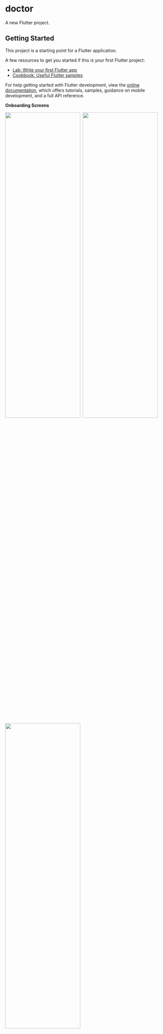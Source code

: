 # doctor

A new Flutter project.

## Getting Started

This project is a starting point for a Flutter application.

A few resources to get you started if this is your first Flutter project:

- [Lab: Write your first Flutter app](https://docs.flutter.dev/get-started/codelab)
- [Cookbook: Useful Flutter samples](https://docs.flutter.dev/cookbook)

For help getting started with Flutter development, view the
[online documentation](https://docs.flutter.dev/), which offers tutorials,
samples, guidance on mobile development, and a full API reference.

**Onboarding Screens** 

<p float="left">
  <img src="https://user-images.githubusercontent.com/83551226/223749228-72981ab1-b284-4c30-a63d-016ca5a08260.jpg" width="240" height="50%" />&nbsp;
  <img src="https://user-images.githubusercontent.com/83551226/223750670-3912e2b7-f5f5-459d-834e-c62205f156d7.jpg" width="240" height="50%" />&nbsp; 
  <img src="https://user-images.githubusercontent.com/83551226/223753616-dd1c0172-82ec-408a-94c1-a7f8399b5906.jpg" width="240" height="50%" />
</p>

**Login Screen** 

 <img src="https://user-images.githubusercontent.com/83551226/223773561-a648fa6f-8dc8-4137-95ba-82e0cb7bc152.jpg" width="250" height="50%" />
 
 **SignUp Screens** 
 
<p float="left">
  <img src="https://user-images.githubusercontent.com/83551226/223773800-38530125-8791-4968-9704-e6aba61b9c2b.jpg" width="240" height="50%" />&nbsp;
  <img src="https://user-images.githubusercontent.com/83551226/223774133-428b29c8-b892-4119-93d1-cda8470ddc10.jpg" width="240" height="50%" />&nbsp; 
  <img src="https://user-images.githubusercontent.com/83551226/223774258-240c8c13-fc49-413c-bd79-6528292994a0.jpg" width="240" height="50%" />
</p>

**Main Screens** 
 
<p float="left">
  <img src="https://user-images.githubusercontent.com/83551226/223863651-b5b00a99-b83d-4176-9d64-59d5d2cf6cbf.jpg" width="240" height="50%" />&nbsp;
  <img src="https://user-images.githubusercontent.com/83551226/223863738-9696f361-99b4-4b2b-a030-0648f8a75120.jpg" width="240" height="50%" />&nbsp; 
  <img src="https://user-images.githubusercontent.com/83551226/223863836-a8956455-b2c3-450a-ac32-b6264176eba8.jpg" width="240" height="50%" />
</p>

**Users Info** 
 
<p float="left">
  <img src="https://user-images.githubusercontent.com/83551226/223864677-98837c77-8fb7-4949-8098-67f133351e78.jpg" width="240" height="50%" />&nbsp;
  <img src="https://user-images.githubusercontent.com/83551226/223864763-6a0b198d-b27f-489c-bb29-cfd1bd7335d9.jpg" width="240" height="50%" />&nbsp; 
  <img src="https://user-images.githubusercontent.com/83551226/223865120-2973148f-c07c-4309-b450-cf42f83af880.jpg" width="240" height="50%" />
</p>

**Appointment Booking** 
 
<p float="left">
  <img src="https://user-images.githubusercontent.com/83551226/223864907-04eb865c-bfdd-4847-8495-66cec3b60055.jpg" width="240" height="50%" />&nbsp;
  <img src="https://user-images.githubusercontent.com/83551226/223864979-4bf012fb-1006-41c4-b779-29fe53193003.jpg" width="240" height="50%" />&nbsp; 
  <img src="https://user-images.githubusercontent.com/83551226/223865038-0fe9d797-c639-40c9-a37b-1fbb26552125.jpg" width="240" height="50%" />
</p>



